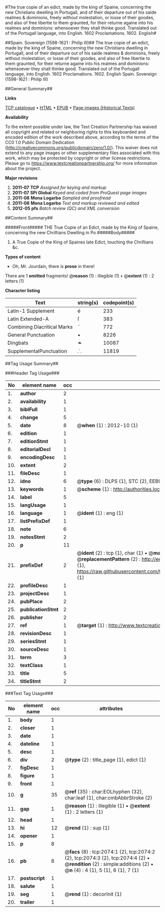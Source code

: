 #The true copie of an edict, made by the king of Spaine, concerning the new Christians dwelling in Portugall, and of their departure out of his saide realmes & dominions, freely without molestation, or losse of their goodes, and also of free libertie to them graunted, for their returne againe into his realmes and dominions: whensoever they shall thinke good. Translated out of the Portugall language, into English. 1602 Proclamations. 1602. English#

##Spain. Sovereign (1598-1621 : Philip III)##
The true copie of an edict, made by the king of Spaine, concerning the new Christians dwelling in Portugall, and of their departure out of his saide realmes & dominions, freely without molestation, or losse of their goodes, and also of free libertie to them graunted, for their returne againe into his realmes and dominions: whensoever they shall thinke good. Translated out of the Portugall language, into English. 1602
Proclamations. 1602. English
Spain. Sovereign (1598-1621 : Philip III)

##General Summary##

**Links**

[TCP catalogue](http://www.ota.ox.ac.uk/tcp/)  • 
[HTML](http://tei.it.ox.ac.uk/tcp/Texts-HTML/free/A09/A09864.html)  • 
[EPUB](http://tei.it.ox.ac.uk/tcp/Texts-EPUB/free/A09/A09864.epub) • 
[Page images (Historical Texts)](https://historicaltexts.jisc.ac.uk/eebo-99837734e)

**Availability**

To the extent possible under law, the Text Creation Partnership has waived all copyright and related or neighboring rights to this keyboarded and encoded edition of the work described above, according to the terms of the CC0 1.0 Public Domain Dedication (http://creativecommons.org/publicdomain/zero/1.0/). This waiver does not extend to any page images or other supplementary files associated with this work, which may be protected by copyright or other license restrictions. Please go to https://www.textcreationpartnership.org/ for more information about the project.

**Major revisions**

1. __2011-07__ __TCP__ *Assigned for keying and markup*
1. __2011-07__ __SPi Global__ *Keyed and coded from ProQuest page images*
1. __2011-08__ __Mona Logarbo__ *Sampled and proofread*
1. __2011-08__ __Mona Logarbo__ *Text and markup reviewed and edited*
1. __2012-05__ __pfs__ *Batch review (QC) and XML conversion*

##Content Summary##

#####Front#####
THE True Copie of an Edict, made by the King of Spaine, concerning the new Chriſtians Dwelling in Po
#####Body#####

1. A True Copie of the King of Spaines late Edict, touching the Chriſtians &c.

**Types of content**

  * Oh, Mr. Jourdain, there is **prose** in there!

There are 1 **omitted** fragments! 
 @__reason__ (1) : illegible (1)  •  @__extent__ (1) : 2 letters (1)

**Character listing**


|Text|string(s)|codepoint(s)|
|---|---|---|
|Latin-1 Supplement|é|233|
|Latin Extended-A|ſ|383|
|Combining             Diacritical Marks|̄|772|
|General Punctuation|•|8226|
|Dingbats|❧|10087|
|SupplementalPunctuation|⸫|11819|

##Tag Usage Summary##

###Header Tag Usage###

|No|element name|occ|attributes|
|---|---|---|---|
|1.|__author__|2||
|2.|__availability__|1||
|3.|__biblFull__|1||
|4.|__change__|5||
|5.|__date__|8| @__when__ (1) : 2012-10 (1)|
|6.|__edition__|1||
|7.|__editionStmt__|1||
|8.|__editorialDecl__|1||
|9.|__encodingDesc__|1||
|10.|__extent__|2||
|11.|__fileDesc__|1||
|12.|__idno__|6| @__type__ (6) : DLPS (1), STC (2), EEBO-CITATION (1), PROQUEST (1), VID (1)|
|13.|__keywords__|1| @__scheme__ (1) : http://authorities.loc.gov/ (1)|
|14.|__label__|5||
|15.|__langUsage__|1||
|16.|__language__|1| @__ident__ (1) : eng (1)|
|17.|__listPrefixDef__|1||
|18.|__note__|6||
|19.|__notesStmt__|2||
|20.|__p__|11||
|21.|__prefixDef__|2| @__ident__ (2) : tcp (1), char (1)  •  @__matchPattern__ (2) : ([0-9\-]+):([0-9IVX]+) (1), (.+) (1)  •  @__replacementPattern__ (2) : http://eebo.chadwyck.com/downloadtiff?vid=$1&page=$2 (1), https://raw.githubusercontent.com/textcreationpartnership/Texts/master/tcpchars.xml#$1 (1)|
|22.|__profileDesc__|1||
|23.|__projectDesc__|1||
|24.|__pubPlace__|2||
|25.|__publicationStmt__|2||
|26.|__publisher__|2||
|27.|__ref__|1| @__target__ (1) : http://www.textcreationpartnership.org/docs/. (1)|
|28.|__revisionDesc__|1||
|29.|__seriesStmt__|1||
|30.|__sourceDesc__|1||
|31.|__term__|3||
|32.|__textClass__|1||
|33.|__title__|5||
|34.|__titleStmt__|2||


###Text Tag Usage###

|No|element name|occ|attributes|
|---|---|---|---|
|1.|__body__|1||
|2.|__closer__|1||
|3.|__date__|1||
|4.|__dateline__|1||
|5.|__desc__|1||
|6.|__div__|2| @__type__ (2) : title_page (1), edict (1)|
|7.|__figDesc__|1||
|8.|__figure__|1||
|9.|__front__|1||
|10.|__g__|35| @__ref__ (35) : char:EOLhyphen (32), char:leaf (1), char:cmbAbbrStroke (2)|
|11.|__gap__|1| @__reason__ (1) : illegible (1)  •  @__extent__ (1) : 2 letters (1)|
|12.|__head__|1||
|13.|__hi__|12| @__rend__ (1) : sup (1)|
|14.|__opener__|1||
|15.|__p__|8||
|16.|__pb__|8| @__facs__ (8) : tcp:2074:1 (2), tcp:2074:2 (2), tcp:2074:3 (2), tcp:2074:4 (2)  •  @__rendition__ (2) : simple:additions (2)  •  @__n__ (4) : 4 (1), 5 (1), 6 (1), 7 (1)|
|17.|__postscript__|1||
|18.|__salute__|1||
|19.|__seg__|1| @__rend__ (1) : decorInit (1)|
|20.|__trailer__|1||
